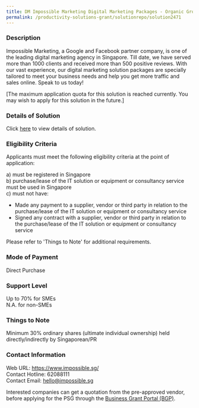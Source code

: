 ```yaml
---
title: DM Impossible Marketing Digital Marketing Packages - Organic Growth - 3 Months
permalink: /productivity-solutions-grant/solutionrepo/solution2471
---
```


### Description

Impossible Marketing, a Google and Facebook partner company, is one of the leading digital marketing agency in Singapore. Till date, we have served more than 1000 clients and received more than 500 positive reviews. With our vast experience, our digital marketing solution packages are specially tailored to meet your business needs and help you get more traffic and sales online. Speak to us today!


[The maximum application quota for this solution is reached currently. You may wish to apply for this solution in the future.]

### Details of Solution

Click <a href='https://www.gobusiness.gov.sg/images/psg/Desensitised_Impossible_Marketing_DM_Annex_3_CR_wef_25_Nov_2021_Part_9.pdf' target='_blank' rel='noopener'>here</a> to view details of solution.

### Eligibility Criteria

Applicants must meet the following eligibility criteria at the point of application:

a) must be registered in Singapore <br>
b) purchase/lease of the IT solution or equipment or consultancy service must be used in Singapore <br>
c) must not have:
- Made any payment to a supplier, vendor or third party in relation to the purchase/lease of the IT solution or equipment or consultancy service
- Signed any contract with a supplier, vendor or third party in relation to the purchase/lease of the IT solution or equipment or consultancy service

Please refer to 'Things to Note' for additional requirements.

### Mode of Payment
Direct Purchase

### Support Level
Up to 70% for SMEs <br>
N.A. for non-SMEs

### Things to Note
Minimum 30% ordinary shares (ultimate individual ownership) held directly/indirectly by Singaporean/PR

### Contact Information
Web URL: https://www.impossible.sg/ <br>Contact Hotline: 62088111 <br>Contact Email: hello@impossible.sg <br>

Interested companies can get a quotation from the pre-approved vendor, before applying for the PSG through the <a target='_blank' rel='noopener' href='https://www.businessgrants.gov.sg/'>Business Grant Portal (BGP)</a>.
